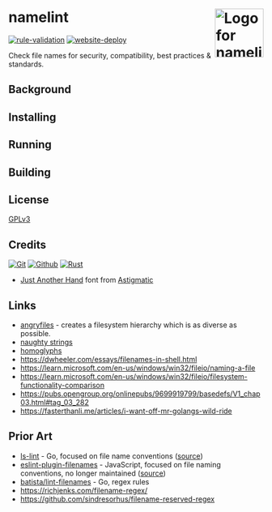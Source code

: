 # namelint [<img alt="Logo for namelint" src="docs/favicon.svg" height="96" align="right"/>](https://www.namelint.dev/)

[![rule-validation](https://github.com/FileFormatInfo/namelint/actions/workflows/rule-validation.yaml/badge.svg)](https://github.com/FileFormatInfo/namelint/actions/workflows/rule-validation.yaml)
[![website-deploy](https://github.com/FileFormatInfo/namelint/actions/workflows/website-deploy.yaml/badge.svg)](https://github.com/FileFormatInfo/namelint/actions/workflows/website-deploy.yaml)

Check file names for security, compatibility, best practices & standards.

## Background

## Installing

## Running

## Building

## License

[GPLv3](LICENSE.txt)

## Credits

[![Git](https://www.vectorlogo.zone/logos/git-scm/git-scm-ar21.svg)](https://git-scm.com/ "Version control")
[![Github](https://www.vectorlogo.zone/logos/github/github-ar21.svg)](https://github.com/ "Code hosting")
[![Rust](https://www.vectorlogo.zone/logos/rust-lang/rust-lang-ar21.svg)](https://www.rust-lang.org/?utm_source=vectorlogozone&utm_medium=referrer "Programming language")

* [Just Another Hand](https://fonts.google.com/specimen/Just+Another+Hand) font from [Astigmatic](http://www.astigmatic.com/)

## Links

- [angryfiles](https://github.com/jakeogh/angryfiles) - creates a filesystem hierarchy which is as diverse as possible.
- [naughty strings](https://github.com/minimaxir/big-list-of-naughty-strings)
- [homoglyphs](https://github.com/codebox/homoglyph/tree/master/raw_data)
- https://dwheeler.com/essays/filenames-in-shell.html
- https://learn.microsoft.com/en-us/windows/win32/fileio/naming-a-file
- https://learn.microsoft.com/en-us/windows/win32/fileio/filesystem-functionality-comparison
- https://pubs.opengroup.org/onlinepubs/9699919799/basedefs/V1_chap03.html#tag_03_282
- https://fasterthanli.me/articles/i-want-off-mr-golangs-wild-ride

## Prior Art

- [ls-lint](https://ls-lint.org/) - Go, focused on file name conventions ([source](https://github.com/loeffel-io/ls-lint))
- [eslint-plugin-filenames](https://www.npmjs.com/package/eslint-plugin-filenames) - JavaScript, focused on file naming conventions, no longer maintained ([source](https://github.com/selaux/eslint-plugin-filenames))
- [batista/lint-filenames](https://github.com/batista/lint-filenames) - Go, regex rules
- https://richjenks.com/filename-regex/
- https://github.com/sindresorhus/filename-reserved-regex
